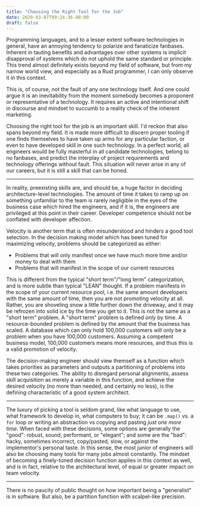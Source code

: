 ```yaml
---
title: "Choosing the Right Tool for the Job"
date: 2020-03-07T09:24:36-08:00
draft: false
---
```


Programming languages, and to a lesser extent software technologies in general, have an annoying tendency to polarize and fanaticize fanbases. Inherent in tauting benefits and advantages over other systems is implicit disapproval of systems which do not uphold the same standard or principle. This trend almost definitely exists beyond my field of software, but from my narrow world view, and especially as a Rust programmer, I can only observe it in this context. 

This is, of course, not the fault of any one technology itself. And one could argue it is an inevitability from the moment somebody becomes a proponent or representative of a technology. It requires an active and intentional shift in discourse and mindset to succumb to a reality check of the inherent marketing. 

Choosing the right tool for the job is an important skill. I'd reckon that also spans beyond my field. It is made more difficult to discern proper tooling if one finds themselves to have taken up arms for any particular faction, or even to have developed skill in one such technology. In a perfect world, all engineers would be fully masterful in all candidate technologies, belong to no fanbases, and predict the interplay of project requirements and technology offerings without fault.
This situation will never arise in any of our careers, but it is still a skill that can be honed. 
___

In reality, preexisting skills are, and should be, a huge factor in deciding architecture-level technologies. The amount of time it takes to ramp up on something unfamiliar to the team is rarely negligible in the eyes of the business case which hired the engineers, and if it is, the engineers are privileged at this point in their career. Developer competence should not be conflated with developer affection.

Velocity is another term that is often misunderstood and hinders a good tool selection. In the decision making model which has been tuned for maximizing velocity, problems should be categorized as either:

- Problems that will only manifest once we have much more time and/or money to deal with them
- Problems that will manifest in the scope of our current resources

This is different from the typical "short term"/"long term" categorization, and is more subtle than typical "LEAN" thought. If a problem manifests in the scope of your current resource pool, i.e. the same amount developers with the same amount of time, then you are not promoting velocity at all. Rather, you are shoveling snow a little further down the driveway, and it may be refrozen into solid ice by the time you get to it. This is not the same as a "short term" problem. A "short term" problem is defined _only_ by time. A resource-bounded problem is defined by the amount that the business has scaled. A database which can only hold 100,000 customers will only be a problem when you have 100,000 customers. Assuming a competent business model, 100,000 customers means more resources, and thus this is a valid promotion of velocity.

The decision-making engineer should view themself as a function which takes priorities as parameters and outputs a partitioning of problems into these two categories. The ability to disregard personal alignments, assess skill acquisition as merely a variable in this function, and achieve the desired velocity (no more than needed, and certainly no less), is the defining characteristic of a good system architect.

___

The luxury of picking a tool is seldom grand, like what language to use, what framework to develop in, what computers to buy; it can be `.map()` vs. a `for` loop or writing an abstraction vs copying and pasting _just one more time_. When faced with these decisions, some options are generally the "good": robust, sound, performant, or "elegant"; and some are the "bad": hacky, sometimes incorrect, copy/pasted, slow, or against the implementor's personal taste. In this sense, the most junior of engineers will also be choosing many tools for many jobs almost constantly. The mindset of becoming a finely-tuned decision function applies in this context as well, and is in fact, relative to the architectural level, of equal or greater impact on team velocity.

___

There is no paucity of public thought on how important being a "generalist" is in software. But also, be a partition function with scalpel-like precision. 

